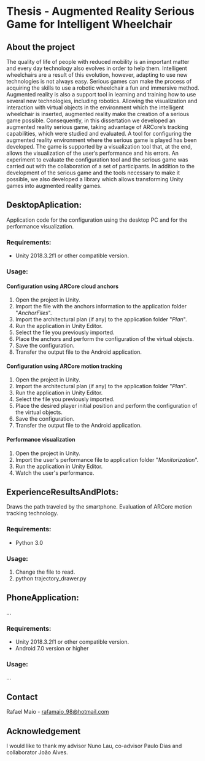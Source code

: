 # Thesis - Augmented Reality Serious Game for Intelligent Wheelchair

## About the project

The quality of life of people with reduced mobility is an important matter and every day technology also evolves in order to help them. Intelligent wheelchairs are a result of this evolution, however, adapting to use new technologies is not always easy. Serious games can make the process of acquiring the skills to use a robotic wheelchair a fun and immersive method. Augmented reality is also a support tool in learning and training how to use several new technologies, including robotics. Allowing the visualization and interaction with virtual objects in the environment which the intelligent wheelchair is inserted, augmented reality make the creation of a serious game possible. Consequently, in this dissertation we developed an augmented reality serious game, taking advantage of ARCore’s tracking capabilities, which were studied and evaluated. A tool for configuring the augmented reality environment where the serious game is played has been developed. The game is supported by a visualization tool that, at the end, allows the visualization of the user’s performance and his errors. An experiment to evaluate the configuration tool and the serious game was carried out with the collaboration of a set of participants. In addition to the development of the serious game and the tools necessary to make it possible, we also developed a library which allows transforming Unity games into augmented reality games.

## DesktopAplication:

Application code for the configuration using the desktop PC and for the performance visualization.

### Requirements:

* Unity 2018.3.2f1 or other compatible version.

### Usage:

#### Configuration using ARCore cloud anchors

1. Open the project in Unity.
2. Import the file with the anchors information to the application folder "*AnchorFiles*".
3. Import the architectural plan (if any) to the application folder "*Plan*".
4. Run the application in Unity Editor.
5. Select the file you previously imported.
6. Place the anchors and perform the configuration of the virtual objects.
7. Save the configuration.
8. Transfer the output file to the Android application.

#### Configuration using ARCore motion tracking

1. Open the project in Unity.
2. Import the architectural plan (if any) to the application folder "*Plan*".
3. Run the application in Unity Editor.
4. Select the file you previously imported.
5. Place the desired player initial position and perform the configuration of the virtual objects.
6. Save the configuration.
7. Transfer the output file to the Android application.

#### Performance visualization

1. Open the project in Unity.
2. Import the user's performance file to application folder "*Monitorization*".
3. Run the application in Unity Editor.
4. Watch the user's performance.

## ExperienceResultsAndPlots:

Draws the path traveled by the smartphone. Evaluation of ARCore motion tracking technology.

### Requirements:

* Python 3.0

### Usage:

1. Change the file to read.
2. python trajectory_drawer.py

## PhoneApplication:

...

### Requirements:

* Unity 2018.3.2f1 or other compatible version.
* Android 7.0 version or higher

### Usage:

...

## Contact

Rafael Maio - rafamaio_98@hotmail.com

## Acknowledgement

I would like to thank my advisor Nuno Lau, co-advisor Paulo Dias and collaborator João Alves.
